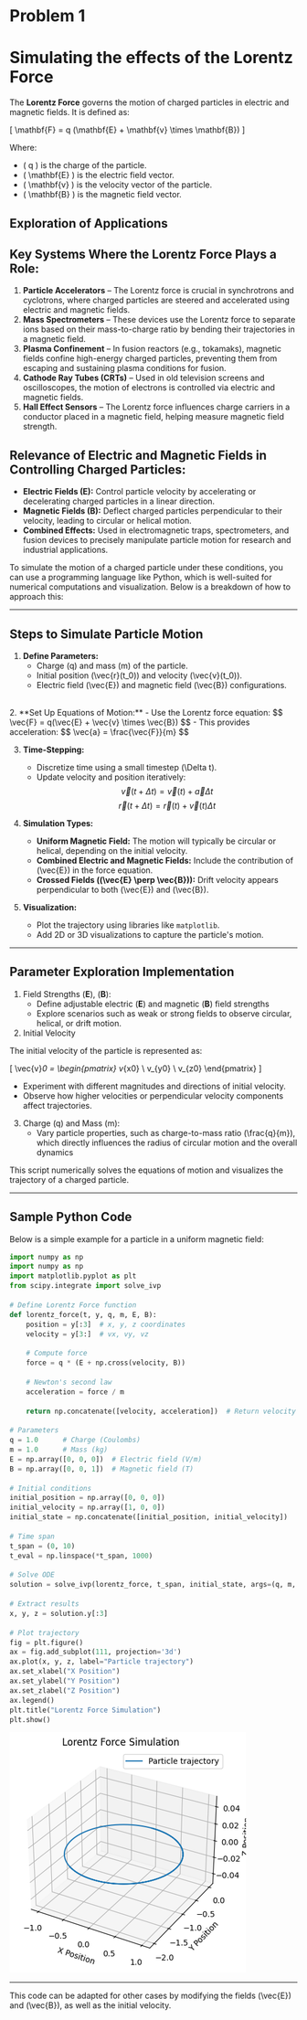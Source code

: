 # Problem 1
# Simulating the effects of the Lorentz Force

The **Lorentz Force** governs the motion of charged particles in electric and magnetic fields. It is defined as:

\[
\mathbf{F} = q (\mathbf{E} + \mathbf{v} \times \mathbf{B})
\]

Where:  

- \( q \) is the charge of the particle.
- \( \mathbf{E} \) is the electric field vector.
- \( \mathbf{v} \) is the velocity vector of the particle.
- \( \mathbf{B} \) is the magnetic field vector.

## Exploration of Applications  

## **Key Systems Where the Lorentz Force Plays a Role:**  
1. **Particle Accelerators** – The Lorentz force is crucial in synchrotrons and cyclotrons, where charged particles are steered and accelerated using electric and magnetic fields.  
2. **Mass Spectrometers** – These devices use the Lorentz force to separate ions based on their mass-to-charge ratio by bending their trajectories in a magnetic field.  
3. **Plasma Confinement** – In fusion reactors (e.g., tokamaks), magnetic fields confine high-energy charged particles, preventing them from escaping and sustaining plasma conditions for fusion.  
4. **Cathode Ray Tubes (CRTs)** – Used in old television screens and oscilloscopes, the motion of electrons is controlled via electric and magnetic fields.  
5. **Hall Effect Sensors** – The Lorentz force influences charge carriers in a conductor placed in a magnetic field, helping measure magnetic field strength.  

## **Relevance of Electric and Magnetic Fields in Controlling Charged Particles:**  
- **Electric Fields ($\mathbf{E}$):** Control particle velocity by accelerating or decelerating charged particles in a linear direction.  
- **Magnetic Fields ($\mathbf{B}$):** Deflect charged particles perpendicular to their velocity, leading to circular or helical motion.  
- **Combined Effects:** Used in electromagnetic traps, spectrometers, and fusion devices to precisely manipulate particle motion for research and industrial applications.  

To simulate the motion of a charged particle under these conditions, you can use a programming language like Python, which is well-suited for numerical computations and visualization. Below is a breakdown of how to approach this:

---

## **Steps to Simulate Particle Motion**
1. **Define Parameters:**  <br>
    - Charge \(q\) and mass \(m\) of the particle.  
    - Initial position \(\vec{r}(t_0)\) and velocity \(\vec{v}(t_0)\).  
    - Electric field \(\vec{E}\) and magnetic field \(\vec{B}\) configurations.  
<br>
2. **Set Up Equations of Motion:**  
    - Use the Lorentz force equation:  
    $$
    \vec{F} = q(\vec{E} + \vec{v} \times \vec{B})
    $$
    - This provides acceleration:  
    $$
     \vec{a} = \frac{\vec{F}}{m}
    $$

3. **Time-Stepping:**  
    - Discretize time using a small timestep \(\Delta t\).  
    - Update velocity and position iteratively:  
     $$
     \vec{v}(t + \Delta t) = \vec{v}(t) + \vec{a} \Delta t
     $$
     $$
     \vec{r}(t + \Delta t) = \vec{r}(t) + \vec{v}(t) \Delta t
     $$

4. **Simulation Types:**  
    - **Uniform Magnetic Field:** The motion will typically be circular or helical, depending on the initial velocity.  
    - **Combined Electric and Magnetic Fields:** Include the contribution of \(\vec{E}\) in the force equation.  
    - **Crossed Fields (\(\vec{E} \perp \vec{B}\)):** Drift velocity appears perpendicular to both \(\vec{E}\) and \(\vec{B}\).  

5. **Visualization:**
    - Plot the trajectory using libraries like `matplotlib`.  
    - Add 2D or 3D visualizations to capture the particle's motion.  

---
## Parameter Exploration Implementation

1. Field Strengths ($\mathbf{E}$), ($\mathbf{B}$):
    - Define adjustable electric ($\mathbf{E}$) and magnetic ($\mathbf{B}$) field strengths
    - Explore scenarios such as weak or strong fields to observe circular, helical, or drift motion.
2. Initial Velocity

The initial velocity of the particle is represented as:

\[
\vec{v}_0 =
\begin{pmatrix}
v_{x0} \\
v_{y0} \\
v_{z0}
\end{pmatrix}
\]

- Experiment with different magnitudes and directions of initial velocity.
- Observe how higher velocities or perpendicular velocity components affect trajectories.  
3. Charge \(q\) and Mass \(m\):
    - Vary particle properties, such as charge-to-mass ratio \(\frac{q}{m}\), which directly influences the radius of circular motion and the overall dynamics




This script numerically solves the equations of motion and visualizes the trajectory of a charged particle.

---

## **Sample Python Code**
Below is a simple example for a particle in a uniform magnetic field:

```python
import numpy as np
import numpy as np
import matplotlib.pyplot as plt
from scipy.integrate import solve_ivp

# Define Lorentz Force function
def lorentz_force(t, y, q, m, E, B):
    position = y[:3]  # x, y, z coordinates
    velocity = y[3:]  # vx, vy, vz

    # Compute force
    force = q * (E + np.cross(velocity, B))
    
    # Newton's second law
    acceleration = force / m
    
    return np.concatenate([velocity, acceleration])  # Return velocity and acceleration

# Parameters
q = 1.0      # Charge (Coulombs)
m = 1.0      # Mass (kg)
E = np.array([0, 0, 0])  # Electric field (V/m)
B = np.array([0, 0, 1])  # Magnetic field (T)

# Initial conditions
initial_position = np.array([0, 0, 0])
initial_velocity = np.array([1, 0, 0])
initial_state = np.concatenate([initial_position, initial_velocity])

# Time span
t_span = (0, 10)
t_eval = np.linspace(*t_span, 1000)

# Solve ODE
solution = solve_ivp(lorentz_force, t_span, initial_state, args=(q, m, E, B), t_eval=t_eval)

# Extract results
x, y, z = solution.y[:3]

# Plot trajectory
fig = plt.figure()
ax = fig.add_subplot(111, projection='3d')
ax.plot(x, y, z, label="Particle trajectory")
ax.set_xlabel("X Position")
ax.set_ylabel("Y Position")
ax.set_zlabel("Z Position")
ax.legend()
plt.title("Lorentz Force Simulation")
plt.show()
```
![alt text](image-6.png)

---

This code can be adapted for other cases by modifying the fields \(\vec{E}\) and \(\vec{B}\), as well as the initial velocity.